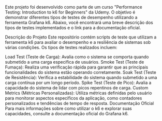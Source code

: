 Este projeto foi desenvolvido como parte de um curso "Performance Testing: Introduction to k6 for Beginners" da Udemy. O objetivo é demonstrar diferentes tipos de testes de desempenho utilizando a ferramenta Grafana k6. Abaixo, você encontrará uma breve descrição dos tipos de testes implementados e o link para a documentação oficial.

Descrição do Projeto
Este repositório contém scripts de teste que utilizam a ferramenta k6 para avaliar o desempenho e a resiliência de sistemas sob várias condições. Os tipos de testes realizados incluem:

Load Test (Teste de Carga): Avalia como o sistema se comporta quando submetido a uma carga específica de usuários.
Smoke Test (Teste de Fumaça): Realiza uma verificação rápida para garantir que as principais funcionalidades do sistema estão operando corretamente.
Soak Test (Teste de Resistência): Verifica a estabilidade do sistema quando submetido a uma carga contínua por um longo período.
Spike Test (Teste de Pico): Avalia a capacidade do sistema de lidar com picos repentinos de carga.
Custom Metrics (Métricas Personalizadas): Utiliza métricas definidas pelo usuário para monitorar aspectos específicos da aplicação, como contadores personalizados e tendências de tempo de resposta.
Documentação Oficial
Para mais informações sobre como utilizar o k6 e explorar suas capacidades, consulte a documentação oficial do Grafana k6.
